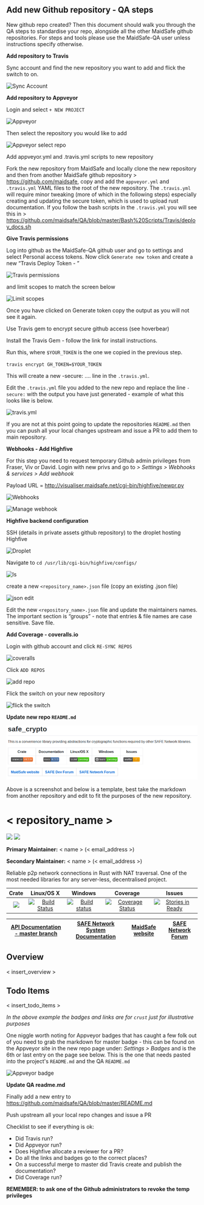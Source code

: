 ## Add new Github repository - QA steps

New github repo created? Then this document should walk you through the QA steps to standardise your repo, alongside all the other MaidSafe github repositories. For steps and tools please use the MaidSafe-QA user unless instructions specify otherwise.

**Add repository to Travis**

Sync account and find the new repository you want to add and flick the switch to on.

![Sync Account](https://github.com/maidsafe/QA/blob/master/Documentation/images/1.png?raw=true)

**Add repository to Appveyor**

Login and select  `+ NEW PROJECT`

![Appveyor](https://github.com/maidsafe/QA/blob/master/Documentation/images/2.png?raw=true)

Then select the repository you would like to add

![Appveyor select repo](https://github.com/maidsafe/QA/blob/master/Documentation/images/3.png?raw=true)

Add appveyor.yml and .travis.yml scripts to new repository

Fork the new repository from MaidSafe and locally clone the new repository and then from another MaidSafe github repository > https://github.com/maidsafe, copy and add the `appveyor.yml` and `.travis.yml` YAML files to the root of the new repository. The `.travis.yml` will require minor tweaking (more of which in the following steps) especially creating and updating the secure token, which is used to upload rust documentation. If you follow the bash scripts in the `.travis.yml` you will see this in > https://github.com/maidsafe/QA/blob/master/Bash%20Scripts/Travis/deploy_docs.sh

**Give Travis permissions**

Log into github as the MaidSafe-QA github user and go to settings and select Personal access tokens. Now click `Generate new token` and create a new “Travis Deploy Token - <new repo name>”

![Travis permissions](https://github.com/maidsafe/QA/blob/master/Documentation/images/4.png?raw=true)

and limit scopes to match the screen below

![Limit scopes](https://github.com/maidsafe/QA/blob/master/Documentation/images/5.png?raw=true)

Once you have clicked on Generate token copy the output as you will not see it again.

Use Travis gem to encrypt secure github access (see hoverbear)

Install the Travis Gem - follow the link for install instructions.

Run this, where `$YOUR_TOKEN` is the one we copied in the previous step.

`travis encrypt GH_TOKEN=$YOUR_TOKEN`

This will create a new -secure: …. line in the `.travis.yml`.

Edit the `.travis.yml` file you added to the new repo and replace the line `-secure:` with the output you have just generated - example of what this looks like is below.

![travis.yml](https://github.com/maidsafe/QA/blob/master/Documentation/images/6.png?raw=true)

If you are not at this point going to update the repositories `README.md` then you can push all your local changes upstream and issue a PR to add them to main repository.

**Webhooks - Add Highfive**

For this step you need to request temporary Github admin privileges from Fraser, Viv or David.
Login with new privs and go to *> Settings > Webhooks & services > Add webhook*

Payload URL = http://visualiser.maidsafe.net/cgi-bin/highfive/newpr.py

![Webhooks](https://github.com/maidsafe/QA/blob/master/Documentation/images/7.png?raw=true)

![Manage webhook](https://github.com/maidsafe/QA/blob/master/Documentation/images/8.png?raw=true)

**Highfive backend configuration**

SSH (details in private assets github repository) to the droplet hosting Highfive

![Droplet](https://github.com/maidsafe/QA/blob/master/Documentation/images/9.png?raw=true)

Navigate to `cd /usr/lib/cgi-bin/highfive/configs/`

![ls](https://github.com/maidsafe/QA/blob/master/Documentation/images/10.png?raw=true)

create a new `<repository_name>.json` file (copy an existing .json file)

![json edit](https://github.com/maidsafe/QA/blob/master/Documentation/images/11.png?raw=true)

Edit the new `<repository_name>.json` file and update the maintainers names.
The important section is “groups” - note that entries & file names are case sensitive.
Save file.

**Add Coverage - coveralls.io**

Login with github account and click `RE-SYNC REPOS`

![coveralls](https://github.com/maidsafe/QA/blob/master/Documentation/images/12.png?raw=true)

Click `ADD REPOS`

![add repo](https://github.com/maidsafe/QA/blob/master/Documentation/images/13.png?raw=true)

Flick the switch on your new repository

![flick the switch](https://github.com/maidsafe/QA/blob/master/Documentation/images/14.png?raw=true)

**Update new repo `README.md`**

![repo example](https://github.com/maidsafe/QA/blob/master/Documentation/images/15.png?raw=true)

Above is a screenshot and below is a template, best take the markdown from another repository and edit to fit the purposes of the new repository.

# < repository_name >

[![](https://img.shields.io/badge/Project%20SAFE-Approved-green.svg)](http://maidsafe.net/applications) [![](https://img.shields.io/badge/License-GPL3-green.svg)](https://github.com/maidsafe/crust/blob/master/COPYING)


**Primary Maintainer:**     < name > (< email_address >)

**Secondary Maintainer:**   < name > (< email_address >)

Reliable p2p network connections in Rust with NAT traversal. One of the most needed libraries for any server-less, decentralised project.

|Crate|Linux/OS X|Windows|Coverage|Issues|
|:---:|:--------:|:-----:|:------:|:----:|
|[![](http://meritbadge.herokuapp.com/crust)](https://crates.io/crates/crust)|[![Build Status](https://travis-ci.org/maidsafe/crust.svg?branch=master)](https://travis-ci.org/maidsafe/crust)|[![Build status](https://ci.appveyor.com/api/projects/status/ajw6ab26p86jdac4/branch/master?svg=true)](https://ci.appveyor.com/project/MaidSafe-QA/crust/branch/master)|[![Coverage Status](https://coveralls.io/repos/maidsafe/crust/badge.svg)](https://coveralls.io/r/maidsafe/crust)|[![Stories in Ready](https://badge.waffle.io/maidsafe/crust.png?label=ready&title=Ready)](https://waffle.io/maidsafe/crust)|

|[API Documentation - master branch](http://maidsafe.net/crust/master)|[SAFE Network System Documentation](http://systemdocs.maidsafe.net)|[MaidSafe website](http://maidsafe.net)| [SAFE Network Forum](https://forum.safenetwork.io)|
|:------:|:-------:|:-------:|:-------:|


## Overview
< insert_overview >
## Todo Items
< insert_todo_items >

*In the above example the badges and links are for `crust` just for illustrative purposes*

One niggle worth noting for Appveyor badges that has caught a few folk out of you need to grab the markdown for master badge - this can be found on the Appveyor site in the new repo page under: *Settings > Badges* and is the 6th or last entry on the page see below.
This is the one that needs pasted into the project's `README.md` and the QA `README.md`

![Appveyor badge](https://github.com/maidsafe/QA/blob/master/Documentation/images/16.png?raw=true)

**Update QA readme.md**

Finally add a new entry to https://github.com/maidsafe/QA/blob/master/README.md

Push upstream all your local repo changes and issue a PR

Checklist to see if everything is ok:

* Did Travis run?
* Did Appveyor run?
* Does Highfive allocate a reviewer for a PR?
* Do all the links and badges go to the correct places?
* On a successful merge to master did Travis create and publish the documentation?
* Did Coverage run?


**REMEMBER: to ask one of the Github administrators to revoke the temp privileges**
